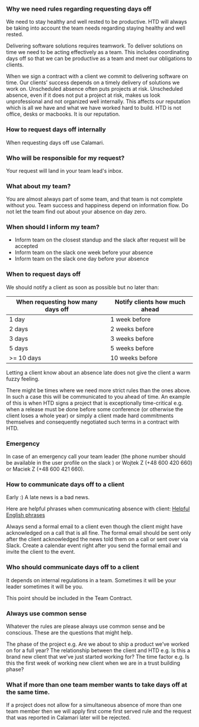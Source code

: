 ### Why we need rules regarding requesting days off

We need to stay healthy and well rested to be productive. HTD will always be taking into account the team needs regarding staying healthy and well rested.

Delivering software solutions requires teamwork. To deliver solutions on time we need to be acting effectively as a team. This includes coordinating days off so that we can be productive as a team and meet our obligations to clients.

When we sign a contract with a client we commit to delivering software on time. Our clients’ success depends on a timely delivery of solutions we work on. Unscheduled absence often puts projects at risk. Unscheduled absence, even if it does not put a project at risk, makes us look unprofessional and not organized well internally. This affects our reputation which is all we have and what we have worked hard to build. HTD is not office, desks or macbooks. It is our reputation.

### How to request days off internally
When requesting days off use Calamari.

### Who will be responsible for my request?
Your request will land in your team lead's inbox. 

### What about my team?
You are almost always part of some team, and that team is not complete without you.
Team success and happiness depend on information flow. 
Do not let the team find out about your absence on day zero.

### When should I inform my team?
- Inform team on the closest standup and the slack after request will be accepted
- Inform team on the slack one week before your absence 
- Inform team on the slack one day before your absence

### When to request days off

We should notify a client as soon as possible but no later than:

| When requesting how many days off | Notify clients how much ahead |
| --------------------------------- | ----------------------------- |
| 1 day                             | 1 week before                 |
| 2 days                            | 2 weeks before                |
| 3 days                            | 3 weeks before                |
| 5 days                            | 5 weeks before                |
| >= 10 days                        | 10 weeks before               |

Letting a client know about an absence late does not give the client a warm fuzzy feeling.

There might be times where we need more strict rules than the ones above. In such a case this will be communicated to you ahead of time. An example of this is when HTD signs a project that is exceptionally time-critical e.g. when a release must be done before some conference (or otherwise the client loses a whole year) or simply a client made hard commitments themselves and consequently negotiated such terms in a contract with HTD.

### Emergency

In case of an emergency call your team leader (the phone number should be available in the user profile on the slack ) or Wojtek Z (+48 600 420 660) or Maciek Z (+48 600 421 660).

### How to communicate days off to a client

Early :) A late news is a bad news.

Here are helpful phrases when communicating absence with client:
[Helpful English phrases](/helpful-english-phrases.md)

Always send a formal email to a client even though the client might have acknowledged on a call that is all fine. The formal email should be sent only after the client acknowledged the news told them on a call or sent over via Slack.
Create a calendar event right after you send the formal email and invite the client to the event.

### Who should communicate days off to a client
It depends on internal regulations in a team. 
Sometimes it will be your leader sometimes it will be you.

This point should be included in the Team Contract.

### Always use common sense

Whatever the rules are please always use common sense and be conscious. These are the questions that might help.

The phase of the project e.g. Are we about to ship a product we’ve worked on for a full year?
The relationship between the client and HTD e.g. Is this a brand new client that we’ve just started working for?
The time factor e.g. Is this the first week of working new client when we are in a trust building phase?

### What if more than one team member wants to take days off at the same time.

If a project does not allow for a simultaneous absence of more than one team member then we will apply first come first served rule and the request that was reported in Calamari later will be rejected.
